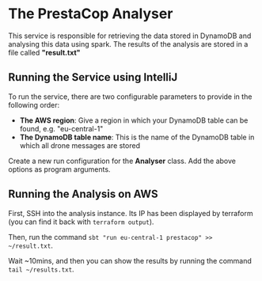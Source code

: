 # The PrestaCop Analyser
This service is responsible for retrieving the data stored in DynamoDB and analysing this data using spark. The results of the analysis are stored in a file called **"result.txt"** 

## Running the Service using IntelliJ
To run the service, there are two configurable parameters to provide in the following order:
- **The AWS region**: Give a region in which your DynamoDB table can be found, e.g. "eu-central-1"
- **The DynamoDB table name**: This is the name of the DynamoDB table in which all drone messages are stored

Create a new run configuration for the **Analyser** class. Add the above options as program arguments.

## Running the Analysis on AWS
First, SSH into the analysis instance. Its IP has been displayed by terraform (you can find it back with `terraform output`).

Then, run the command `sbt "run eu-central-1 prestacop" >> ~/result.txt`.

Wait ~10mins, and then you can show the results by running the command `tail ~/results.txt`.